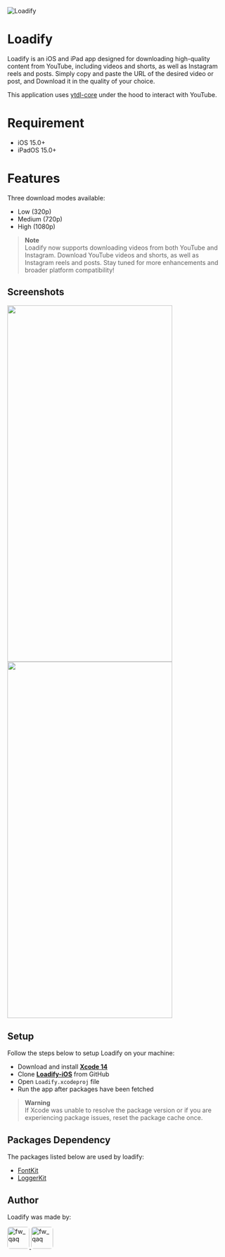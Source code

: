 ![Loadify](https://images.madrasvalley.com/loadify-cover.png)

# Loadify

Loadify is an iOS and iPad app designed for downloading high-quality content from YouTube, including videos and shorts, as well as Instagram reels and posts. Simply copy and paste the URL of the desired video or post, and Download it in the quality of your choice.

This application uses [ytdl-core](https://github.com/fent/node-ytdl-core) under the hood to interact with YouTube.

# Requirement

- iOS 15.0+
- iPadOS 15.0+

# Features

Three download modes available:

- Low (320p)
- Medium (720p)
- High (1080p)

> **Note**\
> Loadify now supports downloading videos from both YouTube and Instagram. Download YouTube videos and shorts, as well as Instagram reels and posts. Stay tuned for more enhancements and broader platform compatibility!

## Screenshots

<div style="flex-direction: row"> 
    <img src="https://images.madrasvalley.com/loadify-url-screen.png" height="811" width="375"> 
    <img src="https://images.madrasvalley.com/loadify-download-screen.png" height="811" width="375">
</div>

## Setup

Follow the steps below to setup Loadify on your machine:

- Download and install [**Xcode 14**](https://apps.apple.com/in/app/xcode/id497799835?mt=12)
- Clone [**Loadify-iOS**](https://github.com/VishwaiOSDev/Loadify-iOS) from GitHub
- Open `Loadify.xcodeproj` file
- Run the app after packages have been fetched

> **Warning**\
> If Xcode was unable to resolve the package version or if you are experiencing package issues, reset the package cache once.

## Packages Dependency

The packages listed below are used by loadify:

- [FontKit](https://github.com/VishwaiOSDev/FontKit)
- [LoggerKit](https://github.com/VishwaiOSDev/LoggerKit)

## Author

Loadify was made by:

<a href="https://github.com/VishwaiOSDev" title="VishwaiOSDev">
  <img src="https://avatars.githubusercontent.com/u/71421776?v=4" style="border-radius: 12%;" width="50;" alt="fw_qaq"/>
</a>
<a href="#" title="Priyanga Rani">
  <img src="https://avatars.githubusercontent.com/u/75720806?v=4" style="border-radius: 12%;" width="50;" alt="fw_qaq"/>
</a>
